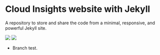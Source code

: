 # Cloud Insights website with Jekyll

A repository to store and share the code from a minimal, responsive, and powerful Jekyll site.

<div>
  <a href="https://www.linkedin.com/in/williamcrpc" target="_blank"><img src="https://img.shields.io/badge/-LinkedIn-%230077B5?style=fflat&logo=linkedin&logoColor=white" target="_blank"></a>
  <a href="http://www.cloudinsights.com.br/" target="_blank"><img src="https://img.shields.io/badge/-Website%2fBlog-blue?style=flat&logo=website&logoColor=white&link="_blank"></a>
</div>

- Branch test.